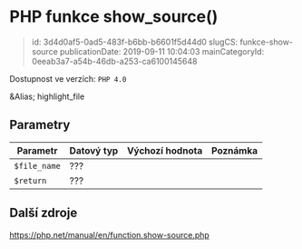 PHP funkce show_source()
================================

> id: 3d4d0af5-0ad5-483f-b6bb-b6601f5d44d0
> slugCS: funkce-show-source
> publicationDate: 2019-09-11 10:04:03
> mainCategoryId: 0eeab3a7-a54b-46db-a253-ca6100145648

Dostupnost ve verzích: `PHP 4.0`

&Alias; <function>highlight_file</function>


Parametry
--------------

| Parametr | Datový typ | Výchozí hodnota | Poznámka |
|-----|-----|-----|-----|
| `$file_name` | ??? |  |  |
| `$return` | ??? |  |  |


Další zdroje
------------

https://php.net/manual/en/function.show-source.php
